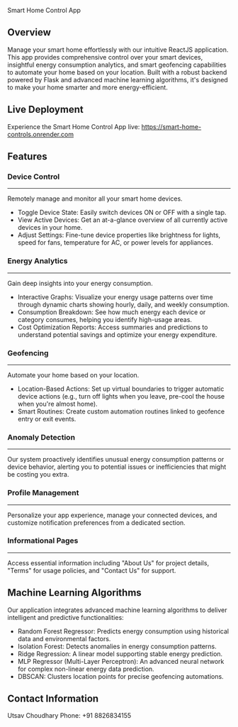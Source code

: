 Smart Home Control App

Overview
---
Manage your smart home effortlessly with our intuitive ReactJS application. This app provides comprehensive control over your smart devices, insightful energy consumption analytics, and smart geofencing capabilities to automate your home based on your location. Built with a robust backend powered by Flask and advanced machine learning algorithms, it's designed to make your home smarter and more energy-efficient.

Live Deployment
---
Experience the Smart Home Control App live: https://smart-home-controls.onrender.com

Features
---
### Device Control
---
Remotely manage and monitor all your smart home devices.

* Toggle Device State: Easily switch devices ON or OFF with a single tap.
* View Active Devices: Get an at-a-glance overview of all currently active devices in your home.
* Adjust Settings: Fine-tune device properties like brightness for lights, speed for fans, temperature for AC, or power levels for appliances.

### Energy Analytics
---
Gain deep insights into your energy consumption.

* Interactive Graphs: Visualize your energy usage patterns over time through dynamic charts showing hourly, daily, and weekly consumption.
* Consumption Breakdown: See how much energy each device or category consumes, helping you identify high-usage areas.
* Cost Optimization Reports: Access summaries and predictions to understand potential savings and optimize your energy expenditure.

### Geofencing
---
Automate your home based on your location.

* Location-Based Actions: Set up virtual boundaries to trigger automatic device actions (e.g., turn off lights when you leave, pre-cool the house when you're almost home).
* Smart Routines: Create custom automation routines linked to geofence entry or exit events.

### Anomaly Detection
---
Our system proactively identifies unusual energy consumption patterns or device behavior, alerting you to potential issues or inefficiencies that might be costing you extra.

### Profile Management
---
Personalize your app experience, manage your connected devices, and customize notification preferences from a dedicated section.

### Informational Pages
---
Access essential information including "About Us" for project details, "Terms" for usage policies, and "Contact Us" for support.

Machine Learning Algorithms
---
Our application integrates advanced machine learning algorithms to deliver intelligent and predictive functionalities:

* Random Forest Regressor: Predicts energy consumption using historical data and environmental factors.
* Isolation Forest: Detects anomalies in energy consumption patterns.
* Ridge Regression: A linear model supporting stable energy prediction.
* MLP Regressor (Multi-Layer Perceptron): An advanced neural network for complex non-linear energy data prediction.
* DBSCAN: Clusters location points for precise geofencing automations.

Contact Information
---
Utsav Choudhary
Phone: +91 8826834155
